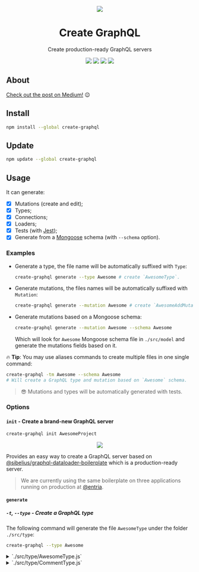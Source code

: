 <p align="center">
  <img src="https://github.com/lucasbento/create-graphql/raw/master/content/logo.png">
</p>

<h1 align="center">Create GraphQL</h1>

<p align="center">
  Create production-ready GraphQL servers
</p>
<p align="center">
  <a href="https://circleci.com/gh/lucasbento/create-graphql"><img src="https://circleci.com/gh/lucasbento/create-graphql.svg?style=shield&circle-token=27caedb86b7343a4057ea165584b8b846b3037f4"></a>
  <a href="https://codecov.io/gh/lucasbento/create-graphql"><img src="https://codecov.io/gh/lucasbento/create-graphql/branch/master/graph/badge.svg?token=IfbNvREYGx"></a>
  <a href="https://github.com/airbnb/javascript"><img src="https://img.shields.io/badge/code%20style-airbnb-blue.svg"></a>
  <a href="https://github.com/lucasbento/create-graphql/issues"><img src="https://img.shields.io/badge/contributions-welcome-brightgreen.svg?style=flat"></a>
</p>

## About
[Check out the post on Medium!](https://medium.com/entria/announcing-create-graphql-17bdd81b9f96#.idrwtqa9k) 😉

## Install

```sh
npm install --global create-graphql
```

## Update
```sh
npm update --global create-graphql
```

## Usage

It can generate:

- [x] Mutations (create and edit);
- [x] Types;
- [x] Connections;
- [x] Loaders;
- [x] Tests (with [Jest](https://github.com/facebook/jest));
- [x] Generate from a [Mongoose](https://github.com/Automattic/mongoose) schema (with `--schema` option).

### Examples

- Generate a type, the file name will be automatically suffixed with `Type`:
  ```sh
  create-graphql generate --type Awesome # create `AwesomeType`.
  ```

- Generate mutations, the files names will be automatically suffixed with `Mutation`:
  ```sh
  create-graphql generate --mutation Awesome # create `AwesomeAddMutation` & `AwesomeEditMutation`.
  ```

- Generate mutations based on a Mongoose schema:
  ```sh
  create-graphql generate --mutation Awesome --schema Awesome
  ```
  Which will look for `Awesome` Mongoose schema file in `./src/model` and generate the mutations fields based on it.

🔥 **Tip**: You may use aliases commands to create multiple files in one single command:

```sh
create-graphql -tm Awesome --schema Awesome
# Will create a GraphQL type and mutation based on `Awesome` schema.
```

> 😎 Mutations and types will be automatically generated with tests.

### Options

#### `init` - Create a brand-new GraphQL server

```sh
create-graphql init AwesomeProject
```

<p align="center">
  <img src="https://github.com/lucasbento/create-graphql/raw/master/content/create-graphql-init.gif">
</p>

Provides an easy way to create a GraphQL server based on [@sibelius/graphql-dataloader-boilerplate](https://github.com/sibelius/graphql-dataloader-boilerplate) which is a production-ready server.

> We are currently using the same boilerplate on three applications running on production at [@entria](https://github.com/entria).

#### `generate`

##### `-t`, `--type` - Create a GraphQL type

The following command will generate the file `AwesomeType` under the folder `./src/type`:

```sh
create-graphql --type Awesome
```

<details>
 <summary>`./src/type/AwesomeType.js`</summary>
 ```js
import {
  GraphQLObjectType,
  GraphQLString,
} from 'graphql';

export default new GraphQLObjectType({
  name: 'AwesomeType',
  description: 'Represents AwesomeType',
  fields: () => ({
    example: {
      type: GraphQLString,
      description: 'My example field',
      resolve: obj => obj.example,
    },
  }),
});
 ```
</details>

Using the `--schema` option with a Mongoose schema, the type would be generated like this:

<details>
 <summary>`./src/model/Comment.js`</summary>
 ```js
import mongoose from 'mongoose';
const { ObjectId } = mongoose.Schema.Types;

const Schema = new mongoose.Schema({
  content: {
    type: String,
    description: 'Comment content in the original language',
    required: true,
  },
  user: {
    type: ObjectId,
    ref: 'User',
    indexed: true,
    description: 'User that created this comment',
    required: true,
  },
  owner: {
    type: ObjectId,
    required: true,
    description: 'Object that owns of this product. References to Product, Posts or other comment.',
  },
}, {
  collection: 'comment',
  timestamps: {
    createdAt: 'createdAt',
    updatedAt: 'updatedAt',
  },
});

export default mongoose.model('Comment', Schema);
```
</details>

<details>
 <summary>`./src/type/CommentType.js`</summary>
 ```js
import {
  GraphQLObjectType,
  GraphQLString,
  GraphQLID,
} from 'graphql';

export default new GraphQLObjectType({
  name: 'CommentType',
  description: 'Represents CommentType',
  fields: () => ({
    content: {
      type: GraphQLString,
      description: 'Comment content in the original language',
      resolve: obj => obj.content,
    },
    user: {
      type: GraphQLID,
      description: 'User that created this comment',
      resolve: obj => obj.user,
    },
    owner: {
      type: GraphQLID,
      description: 'Object that owns of this product. References to Product, Posts or other comment.',
      resolve: obj => obj.owner,
    },
  }),
});
```
</details>

<p>&nbsp;</p>

##### `-m`, `--mutation` - Create GraphQL mutations

The following command will generate the files `AwesomeAddMutation` & `AwesomeEditMutation` under the folder `./src/mutation`:

```sh
create-graphql --mutation Awesome
```

<details>
 <summary>`./src/mutation/AwesomeAddMutation.js`</summary>
 ```js
import {
  GraphQLID,
  GraphQLString,
  GraphQLNonNull,
} from 'graphql';
import {
  mutationWithClientMutationId,
  toGlobalId,
} from 'graphql-relay';

import AwesomeLoader from '../loader/AwesomeLoader';
import AwesomeConnection from '../connection/AwesomeConnection';

export default mutationWithClientMutationId({
  name: 'AwesomeAdd',
  inputFields: {
    example: {
      type: GraphQLString,
      description: 'My example field',
    },
  },
  mutateAndGetPayload: async ({ example }) => {
    // TODO: mutation logic

    return {
      // id: id, // ID of the newly created row
      error: null,
    };
  },
  outputFields: {
    awesomeEdge: {
      type: AwesomeConnection.edgeType,
      resolve: async({ id }, args, { user }) => {
        // TODO: load new edge from loader

        const awesome = await AwesomeLoader.load(
          user, id
        );

        // Returns null if no node was loaded
        if (!awesome) {
          return null;
        }

        return {
          cursor: toGlobalId('awesome', awesome),
          node: awesome,
        };
      },
    },
    error: {
      type: GraphQLString,
      resolve: ({ error }) => error,
    },
  },
});
 ```
</details>

<details>
 <summary>`./src/mutation/AwesomeEditMutation.js`</summary>
 ```js
import {
  GraphQLID,
  GraphQLString,
  GraphQLNonNull,
} from 'graphql';
import {
  mutationWithClientMutationId,
  toGlobalId,
} from 'graphql-relay';

import AwesomeType from '../type/AwesomeType';
import AwesomeLoader from '../loader/AwesomeLoader';
import AwesomeConnection from '../connection/AwesomeConnection';

export default mutationWithClientMutationId({
  name: 'AwesomeEdit',
  inputFields: {
    id: {
      type: new GraphQLNonNull(GraphQLID),
    },
    example: {
      type: GraphQLString,
    },
  },
  mutateAndGetPayload: async ({ id, example }) => {
    // TODO: mutation logic

    return {
      id: id,
      error: null,
    };
  },
  outputFields: {
    awesomeEdge: {
      type: AwesomeConnection.edgeType,
      resolve: async({ id }, args, { user }) => {
        // TODO: load new edge from loader

        const awesome = await AwesomeLoader.load(
          user, id
        );

        // Returns null if no node was loaded
        if (!awesome) {
          return null;
        }

        return {
          cursor: toGlobalId('awesome', awesome),
          node: awesome,
        };
      },
    },
    awesome: {
      type: AwesomeType,
      resolve: async ({ user, id }) => {
        if (!user || !id) {
          return null;
        }

        return await AwesomeLoader.load(user, id);
      },
    },
    error: {
      type: GraphQLString,
      resolve: ({ error }) => error,
    },
  },
});
 ```
</details>

Using the `--schema` option with a Mongoose schema, the mutations would be generated like this:

<details>
 <summary>`./src/model/Comment.js`</summary>
 ```js
import mongoose from 'mongoose';
const { ObjectId } = mongoose.Schema.Types;

const Schema = new mongoose.Schema({
  content: {
    type: String,
    description: 'Comment content in the original language',
    required: true,
  },
  user: {
    type: ObjectId,
    ref: 'User',
    indexed: true,
    description: 'User that created this comment',
    required: true,
  },
  owner: {
    type: ObjectId,
    required: true,
    description: 'Object that owns of this product. References to Product, Posts or other comment.',
  },
}, {
  collection: 'comment',
  timestamps: {
    createdAt: 'createdAt',
    updatedAt: 'updatedAt',
  },
});

export default mongoose.model('Comment', Schema);
```
</details>

<details>
  <summary>`./src/mutation/CommentAddMutation.js`</summary>
```js
import {
  GraphQLString,
  GraphQLID,
  GraphQLNonNull,
  GraphQLNonNull,
  GraphQLNonNull,
} from 'graphql';
import {
  mutationWithClientMutationId,
  toGlobalId,
} from 'graphql-relay';

import CommentLoader from '../loader/CommentLoader';
import CommentConnection from '../connection/CommentConnection';

export default mutationWithClientMutationId({
  name: 'CommentAdd',
  inputFields: {
    content: {
      type: new GraphQLNonNull(GraphQLString),
    },
    user: {
      type: new GraphQLNonNull(GraphQLID),
    },
    owner: {
      type: new GraphQLNonNull(GraphQLID),
    },
  },
  mutateAndGetPayload: async ({ example }) => {
    // TODO: mutation logic

    return {
      // id: id, // ID of the newly created row
      error: null,
    };
  },
  outputFields: {
    commentEdge: {
      type: CommentConnection.edgeType,
      resolve: async({ id }, args, { user }) => {
        // TODO: load new edge from loader

        const comment = await CommentLoader.load(
          user, id
        );

        // Returns null if no node was loaded
        if (!comment) {
          return null;
        }

        return {
          cursor: toGlobalId('comment', comment),
          node: comment,
        };
      },
    },
    error: {
      type: GraphQLString,
      resolve: ({ error }) => error,
    },
  },
});
```
</details>

<details>
  <summary>`./src/mutation/CommentEditMutation.js`</summary>
```js
import {
  GraphQLString,
  GraphQLID,
  GraphQLNonNull,
} from 'graphql';
import {
  mutationWithClientMutationId,
  toGlobalId,
} from 'graphql-relay';

import CommentType from '../type/CommentType';
import CommentLoader from '../loader/CommentLoader';
import CommentConnection from '../connection/CommentConnection';

export default mutationWithClientMutationId({
  name: 'CommentEdit',
  inputFields: {
    id: {
      type: new GraphQLNonNull(GraphQLID),
    },
    content: {
      type: new GraphQLNonNull(GraphQLString),
    },
    user: {
      type: new GraphQLNonNull(GraphQLID),
    },
    owner: {
      type: new GraphQLNonNull(GraphQLID),
    },
  },
  mutateAndGetPayload: async ({ id, example }) => {
    // TODO: mutation logic

    return {
      id: id,
      error: null,
    };
  },
  outputFields: {
    commentEdge: {
      type: CommentConnection.edgeType,
      resolve: async({ id }, args, { user }) => {
        // TODO: load new edge from loader

        const comment = await CommentLoader.load(
          user, id
        );

        // Returns null if no node was loaded
        if (!comment) {
          return null;
        }

        return {
          cursor: toGlobalId('comment', comment),
          node: comment,
        };
      },
    },
    comment: {
      type: CommentType,
      resolve: async ({ user, id }) => {
        if (!user || !id) {
          return null;
        }

        return await CommentLoader.load(user, id);
      },
    },
    error: {
      type: GraphQLString,
      resolve: ({ error }) => error,
    },
  },
});
```
</details>

<p>&nbsp;</p>

##### `-c`, `--connection` - Create a Relay connection

The following command will generate the file `AwesomeConnection` importing `AwesomeType` under the folder `./src/connection`:

```sh
create-graphql --connection Awesome
```

<details>
 <summary>`./src/connection/AwesomeConnection.js`</summary>
 ```js
import { connectionDefinitions } from 'graphql-relay';

import AwesomeType from '../type/AwesomeType';

export default connectionDefinitions({
  name: 'Awesome',
  nodeType: AwesomeType,
});
 ```
</details>

<p>&nbsp;</p>

##### `-l`, `--loader` - Create a GraphQL loader

The following command will generate the file `AwesomeLoader` importing `AwesomeConnection` under the folder `./src/loader`:

```sh
create-graphql --loader Awesome
```

<details>
 <summary>`./src/loader/AwesomeLoader.js`</summary>
 ```js
import DataLoader from 'dataloader';
import ConnectionFromMongoCursor from '../connection/ConnectionFromMongoCursor';
import AwesomeModel from '../model/Awesome';

type AwesomeType = {
  id: string,
  exampleField: string,
}

export default class Awesome {
  id: string;
  exampleField: string;

  static AwesomeLoader = new DataLoader(
    ids => Promise.all(
      ids.map(id =>
        AwesomeModel.findOne({ _id: id })
      ),
    ),
  );

  constructor(data: AwesomeType) {
    this.id = data.id;
    this.exampleField = data.exampleField;
  }

  static viewerCanSee(viewer, data) {
    // TODO: handle security

    return true;
  }

  static async load(viewer, id) {
    const data = await Awesome.AwesomeLoader.load(id);

    return Awesome.viewerCanSee(viewer, data) ? new Awesome(data) : null;
  }

  static clearCache(id) {
    return Awesome.AwesomeLoader.clear(id);
  }

  static async loadAwesome(viewer, args) {
    // TODO: load multiple rows

    const Awesome = [];

    return ConnectionFromMongoCursor.connectionFromMongoCursor(
      viewer, Awesome, args, Awesome.load
    );
  }

}
 ```
</details>

<p>&nbsp;</p>

#### `-`, `--help` - Output all the available commands

## Configuration file

You may customize the folders that the generated files will be created on by using a `.graphqlrc` file on the root folder with the following content:

```json
{
  "directories": {
    "source": "src",
    "connection": "graphql/connection",
    "loader": "graphql/loader",
    "model": "models/models",
    "mutation": "graphql/mutation",
    "type": "graphql/type"
  }
}
```

## How to contribute

1. Fork this repository;
2. Clone the forked version of create-graphql:
	```
	git clone git@github.com:<your_username>/create-graphql.git
	```

3. Install [lerna/lerna](https://github.com/lerna/lerna)
	```
	npm install --global lerna@prerelease
	```

4. Install the main package depencies
	```
	yarn
	```
	or
	```
	npm i
	```

5. Bootstrap all packages
	```
	lerna bootstrap
	```
	This will install all dependencies of all `subpackages` and link them properly

6. Link the `generator` package
	```
	cd packages/generator
	npm link
	```

7. Watch all packages (create-graphql and generator)
	```
	npm run watch
	```

8. Create a new branch
	```
	git checkout -b feature/more_awesomeness
	```

9. Make your changes
10. Run the CLI with your changes
	```
	node packages/create-graphql/dist --help
	```

11. Commit your changes and push your branch
	```
	git add .
	git commit -m 'more awesome for create-graphql'
	git push origin feature/more_awesomeness
	```

12. Open your Pull Request
13. Have your Pull Request merged! 😎

## Feedback?

Open an [issue](https://github.com/lucasbento/create-graphql/issues/new), I will be glad to discuss your suggestions!

## License

MIT © [Lucas Bento](http://github.com/lucasbento)
